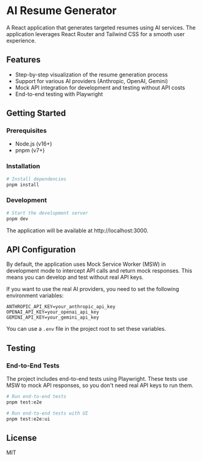 # AI Resume Generator

A React application that generates targeted resumes using AI services. The application leverages React Router and Tailwind CSS for a smooth user experience.

## Features

- Step-by-step visualization of the resume generation process
- Support for various AI providers (Anthropic, OpenAI, Gemini)
- Mock API integration for development and testing without API costs
- End-to-end testing with Playwright

## Getting Started

### Prerequisites

- Node.js (v16+)
- pnpm (v7+)

### Installation

```bash
# Install dependencies
pnpm install
```

### Development

```bash
# Start the development server
pnpm dev
```

The application will be available at http://localhost:3000.

## API Configuration

By default, the application uses Mock Service Worker (MSW) in development mode to intercept API calls and return mock responses. This means you can develop and test without real API keys.

If you want to use the real AI providers, you need to set the following environment variables:

```
ANTHROPIC_API_KEY=your_anthropic_api_key
OPENAI_API_KEY=your_openai_api_key
GEMINI_API_KEY=your_gemini_api_key
```

You can use a `.env` file in the project root to set these variables.

## Testing

### End-to-End Tests

The project includes end-to-end tests using Playwright. These tests use MSW to mock API responses, so you don't need real API keys to run them.

```bash
# Run end-to-end tests
pnpm test:e2e

# Run end-to-end tests with UI
pnpm test:e2e:ui
```

## License

MIT
